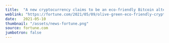 ```yaml
---
title:  "A new cryptocurrency claims to be an eco-friendly Bitcoin alternative. Is olive worth a look?"
weblink: "https://fortune.com/2021/05/09/olive-green-eco-friendly-cryptocurrency-farming-bitcoin-mining/"
date:   2021-05-10
thumbnail: "/assets/news-fortune.png"
source: fortune.com
jumbotron: false
---
```

